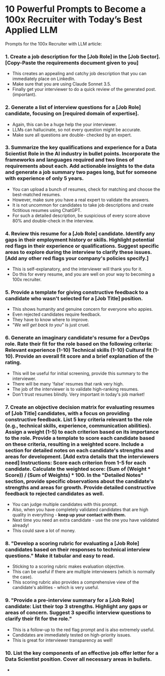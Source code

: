 # 10 Powerful Prompts to Become a 100x Recruiter with Today’s Best Applied LLM
Prompts for the 100x Recruiter with LLM article:

### 1. Create a job description for the [Job Role] in the [Job Sector]. [Copy-Paste the requirements document given to you]
* This creates an appealing and catchy job description that you can immediately place on LinkedIn.
* Make sure that you are using Claude Sonnet 3.5.
* Finally get your interviewer to do a quick review of the generated post. (important).

### 2. Generate a list of interview questions for a [Job Role] candidate, focusing on [required domain of expertise].
* Again, this can be a huge help the your interviewer.
* LLMs can hallucinate, so not every question might be accurate.
* Make sure all questions are double- checked by an expert.

### 3. Summarize the key qualifications and experience for a Data Scientist Role in the AI industry in bullet points. Incorporate the frameworks and languages required and two lines of requirements about each. Add actionable insights to the data and generate a job summary two pages long, but for someone with experience of only 5 years.
* You can upload a bunch of resumes, check for matching and choose the best-matched resumes.
* However, make sure you have a real expert to validate the answers.
* It is not uncommon for candidates to take job descriptions and create fictitious resumes using ChatGPT.
* For such a detailed description, be suspicious of every score above 80% and double-check in the interview.

### 4. Review this resume for a [Job Role] candidate. Identify any gaps in their employment history or skills. Highlight potential red flags in their experience or qualifications. Suggest specific areas to explore during the interview to clarify these issues. [Add any other red flags your company's policies specify.]
* This is self-explanatory, and the interviewer will thank you for it.
* Do this for every resume, and you are well on your way to becoming a 100x recruiter.
 
### 5. Provide a template for giving constructive feedback to a candidate who wasn't selected for a [Job Title] position.
* This shows humanity and genuine concern for everyone who appies.
* Even rejected candidates require feedback.
* They have to know where to improve.
* "_We will get back to you_" is just cruel.

### 6. Generate an imaginary candidate's resume for a DevOps role. Rate their fit for the role based on the following criteria: Relevant experience (1-10) Technical skills (1-10) Cultural fit (1-10). Provide an overall fit score and a brief explanation of the rating.
* This will be useful for initial screening, provide this summary to the interviewer.
* There will be many 'false' resumes that rank very high.
* The job of the interviewer is to validate high-ranking resumes.
* Don't trust resumes blindly. Very important in today's job market!

### 7. Create an objective decision matrix for evaluating resumes of [Job Title] candidates, with a focus on providing constructive feedback. List 5 key criteria relevant to the role (e.g., technical skills, experience, communication abilities). Assign a weight (1-5) to each criterion based on its importance to the role. Provide a template to score each candidate based on these criteria, resulting in a weighted score. Include a section for detailed notes on each candidate's strengths and areas for development. [Add extra details that the interviewers need] Instructions: Score each criterion from 1-5 for each candidate. Calculate the weighted score: (Sum of (Weight * Score)) / (Sum of Weights) * 100. In the "Detailed Notes" section, provide specific observations about the candidate's strengths and areas for growth. Provide detailed constructive feedback to rejected candidates as well.
* You can judge multiple candidates with this prompt.
* Also, when you have completely validated candidates that are high quality in everything - **keep up your contact with them.**
* Next time you need an extra candidate - use the one you have validated already!
* This could save a lot of money.

### 8. "Develop a scoring rubric for evaluating a [Job Role] candidates based on their responses to technical interview questions." Make it tabular and easy to read.
* Sticking to a scoring rubric makes evaluation objective.
* This can be useful if there are multiple interviewers (which is normally the case).
* This scoring rubric also provides a comprehensive view of the candidate's abilities - which is very useful.

### 9. "Provide a pre-interview summary for a [Job Role] candidate: List their top 3 strengths. Highlight any gaps or areas of concern. Suggest 3 specific interview questions to clarify their fit for the role."
* This is a follow-up to the red flag prompt and is also extremely useful.
* Candidates are immediately tested on high-priority issues.
* This is great for interviewer transparency as well!

### 10. List the key components of an effective job offer letter for a Data Scientist position.  Cover all necessary areas in bullets.
*


